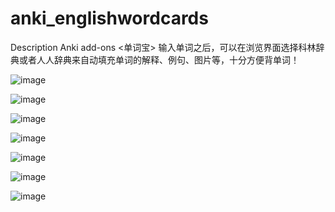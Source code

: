 # anki_englishwordcards
Description 
Anki add-ons <单词宝> 输入单词之后，可以在浏览界面选择科林辞典或者人人辞典来自动填充单词的解释、例句、图片等，十分方便背单词！

![image](https://github.com/dongshuai2019/anki_englishwordcards/blob/master/images/1.jpg)

![image](https://github.com/dongshuai2019/anki_englishwordcards/blob/master/images/2.jpg)

![image](https://github.com/dongshuai2019/anki_englishwordcards/blob/master/images/3.jpg)

![image](https://github.com/dongshuai2019/anki_englishwordcards/blob/master/images/4.jpg)

![image](https://github.com/dongshuai2019/anki_englishwordcards/blob/master/images/5.jpg)

![image](https://github.com/dongshuai2019/anki_englishwordcards/blob/master/images/6.jpg)

![image](https://github.com/dongshuai2019/anki_englishwordcards/blob/master/images/7.jpg)


